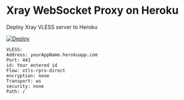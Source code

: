 # Xray WebSocket Proxy on Heroku
Deploy Xray VLESS server to Heroku

[![Deploy](https://www.herokucdn.com/deploy/button.png)](https://dashboard.heroku.com/new?template=https://github.com/Morton-L/Xray-Heroku/tree/main)


```
VLESS:
Address: yourAppName.herokuapp.com
Port: 443
id: Your entered id
Flow: xtls-rprx-direct
encryption: none
Transport: ws
security: none
Path: /
